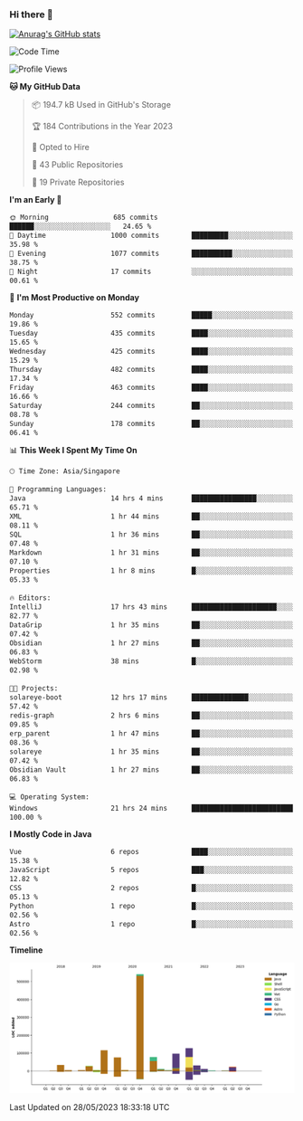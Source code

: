 ### Hi there 👋

[![Anurag's GitHub stats](https://github-readme-stats.vercel.app/api?username=xiumu2017&show_icons=true&theme=radical)](https://github.com/anuraghazra/github-readme-stats)

<!--
**xiumu2017/xiumu2017** is a ✨ _special_ ✨ repository because its `README.md` (this file) appears on your GitHub profile.

Here are some ideas to get you started:

- 🔭 I’m currently working on ...
- 🌱 I’m currently learning ...
- 👯 I’m looking to collaborate on ...
- 🤔 I’m looking for help with ...
- 💬 Ask me about ...
- 📫 How to reach me: ...
- 😄 Pronouns: ...
- ⚡ Fun fact: ...
-->

<!--START_SECTION:waka-->
![Code Time](http://img.shields.io/badge/Code%20Time-1%2C421%20hrs%2038%20mins-blue)

![Profile Views](http://img.shields.io/badge/Profile%20Views-4-blue)

**🐱 My GitHub Data** 

> 📦 194.7 kB Used in GitHub's Storage 
 > 
> 🏆 184 Contributions in the Year 2023
 > 
> 💼 Opted to Hire
 > 
> 📜 43 Public Repositories 
 > 
> 🔑 19 Private Repositories 
 > 
**I'm an Early 🐤** 

```text
🌞 Morning                685 commits         ██████░░░░░░░░░░░░░░░░░░░   24.65 % 
🌆 Daytime                1000 commits        █████████░░░░░░░░░░░░░░░░   35.98 % 
🌃 Evening                1077 commits        ██████████░░░░░░░░░░░░░░░   38.75 % 
🌙 Night                  17 commits          ░░░░░░░░░░░░░░░░░░░░░░░░░   00.61 % 
```
📅 **I'm Most Productive on Monday** 

```text
Monday                   552 commits         █████░░░░░░░░░░░░░░░░░░░░   19.86 % 
Tuesday                  435 commits         ████░░░░░░░░░░░░░░░░░░░░░   15.65 % 
Wednesday                425 commits         ████░░░░░░░░░░░░░░░░░░░░░   15.29 % 
Thursday                 482 commits         ████░░░░░░░░░░░░░░░░░░░░░   17.34 % 
Friday                   463 commits         ████░░░░░░░░░░░░░░░░░░░░░   16.66 % 
Saturday                 244 commits         ██░░░░░░░░░░░░░░░░░░░░░░░   08.78 % 
Sunday                   178 commits         ██░░░░░░░░░░░░░░░░░░░░░░░   06.41 % 
```


📊 **This Week I Spent My Time On** 

```text
🕑︎ Time Zone: Asia/Singapore

💬 Programming Languages: 
Java                     14 hrs 4 mins       ████████████████░░░░░░░░░   65.71 % 
XML                      1 hr 44 mins        ██░░░░░░░░░░░░░░░░░░░░░░░   08.11 % 
SQL                      1 hr 36 mins        ██░░░░░░░░░░░░░░░░░░░░░░░   07.48 % 
Markdown                 1 hr 31 mins        ██░░░░░░░░░░░░░░░░░░░░░░░   07.10 % 
Properties               1 hr 8 mins         █░░░░░░░░░░░░░░░░░░░░░░░░   05.33 % 

🔥 Editors: 
IntelliJ                 17 hrs 43 mins      █████████████████████░░░░   82.77 % 
DataGrip                 1 hr 35 mins        ██░░░░░░░░░░░░░░░░░░░░░░░   07.42 % 
Obsidian                 1 hr 27 mins        ██░░░░░░░░░░░░░░░░░░░░░░░   06.83 % 
WebStorm                 38 mins             █░░░░░░░░░░░░░░░░░░░░░░░░   02.98 % 

🐱‍💻 Projects: 
solareye-boot            12 hrs 17 mins      ██████████████░░░░░░░░░░░   57.42 % 
redis-graph              2 hrs 6 mins        ██░░░░░░░░░░░░░░░░░░░░░░░   09.85 % 
erp_parent               1 hr 47 mins        ██░░░░░░░░░░░░░░░░░░░░░░░   08.36 % 
solareye                 1 hr 35 mins        ██░░░░░░░░░░░░░░░░░░░░░░░   07.42 % 
Obsidian Vault           1 hr 27 mins        ██░░░░░░░░░░░░░░░░░░░░░░░   06.83 % 

💻 Operating System: 
Windows                  21 hrs 24 mins      █████████████████████████   100.00 % 
```

**I Mostly Code in Java** 

```text
Vue                      6 repos             ████░░░░░░░░░░░░░░░░░░░░░   15.38 % 
JavaScript               5 repos             ███░░░░░░░░░░░░░░░░░░░░░░   12.82 % 
CSS                      2 repos             █░░░░░░░░░░░░░░░░░░░░░░░░   05.13 % 
Python                   1 repo              █░░░░░░░░░░░░░░░░░░░░░░░░   02.56 % 
Astro                    1 repo              █░░░░░░░░░░░░░░░░░░░░░░░░   02.56 % 
```



**Timeline**

![Lines of Code chart](https://raw.githubusercontent.com/xiumu2017/xiumu2017/main/assets/bar_graph.png)


 Last Updated on 28/05/2023 18:33:18 UTC
<!--END_SECTION:waka-->
